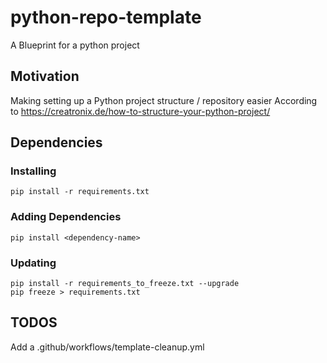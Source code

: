 # python-repo-template
A Blueprint for a python project

## Motivation
Making setting up a Python project structure / repository easier
According to
https://creatronix.de/how-to-structure-your-python-project/

## Dependencies
### Installing 
    pip install -r requirements.txt

### Adding Dependencies
    pip install <dependency-name>

### Updating
    pip install -r requirements_to_freeze.txt --upgrade
    pip freeze > requirements.txt 


## TODOS
Add a .github/workflows/template-cleanup.yml

